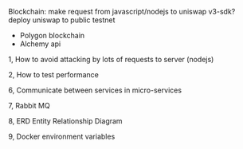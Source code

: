 Blockchain:
make request from javascript/nodejs to uniswap v3-sdk?
deploy uniswap to public testnet

- Polygon blockchain
- Alchemy api

1, How to avoid attacking by lots of requests to server (nodejs)

2, How to test performance

6, Communicate between services in micro-services

7, Rabbit MQ

8, ERD Entity Relationship Diagram

9, Docker environment variables
